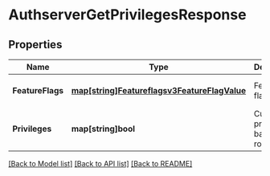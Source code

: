 # AuthserverGetPrivilegesResponse

## Properties
Name | Type | Description | Notes
------------ | ------------- | ------------- | -------------
**FeatureFlags** | [**map[string]Featureflagsv3FeatureFlagValue**](featureflagsv3FeatureFlagValue.md) | Feature flags map. | [optional] [default to null]
**Privileges** | **map[string]bool** | Cumulative privileges base on all roles. | [optional] [default to null]

[[Back to Model list]](../README.md#documentation-for-models) [[Back to API list]](../README.md#documentation-for-api-endpoints) [[Back to README]](../README.md)

